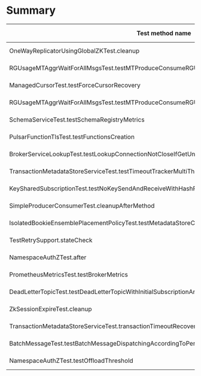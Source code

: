 # Summary

Test method name | Failures | Report | Search issues | Create issue | Fixed by |
---------------- | -------- | ------ | ------------- | ------------ | -------- |
OneWayReplicatorUsingGlobalZKTest.cleanup | 9 | [Report](./org.apache.pulsar.broker.service.OneWayReplicatorUsingGlobalZKTest.cleanup.md) | [Issues](https://github.com/apache/pulsar/issues?q=OneWayReplicatorUsingGlobalZKTest%20cleanup) | [Create issue](https://github.com/apache/pulsar/issues/new?labels=area/test,type/flaky-tests&title=Flaky-test%3A+OneWayReplicatorUsingGlobalZKTest.cleanup&body=%0A%23%23%23+Search+before+asking%0A%0A-+%5BX%5D+I+searched+in+the+%5Bissues%5D%28https%3A%2F%2Fgithub.com%2Fapache%2Fpulsar%2Fissues%29+and+found+nothing+similar.%0A%0A%23%23%23+Example+failures%0A%0A-+%5B2024-10-21T06%3A31%3A56.0079648Z%5D%28https%3A%2F%2Fgithub.com%2Fapache%2Fpulsar%2Factions%2Fruns%2F11434164248%2Fjob%2F31807272307%23step%3A9%3A2316%29+%0A%0A%0A%23%23%23+Exception+stacktrace%0A%0A%60%60%60%0Aorg.testng.internal.invokers.InvokeMethodRunnable%24TestNGRuntimeException%3A%0Aorg.apache.pulsar.client.admin.PulsarAdminException%24ServerSideErrorException%3A%0A+---+An+unexpected+error+occurred+in+the+server+---%0A%0AMessage%3A+org.apache.bookkeeper.mledger.ManagedLedgerException%24BadVersionException%3A+org.apache.pulsar.metadata.api.MetadataStoreException%24BadVersionException%3A+org.apache.zookeeper.KeeperException%24BadVersionException%3A+KeeperErrorCode+%3D+BadVersion+for+%2Fmanaged-ledgers%2Fpublic%2Fdefault%2Fpersistent%2Ftp_-ce9bc1c7-bb07-44d0-ba1a-09e9458561b1-partition-1%2Fpulsar.repl.r2%0A%0AStacktrace%3A%0A%0Aorg.apache.pulsar.broker.service.BrokerServiceException%24PersistenceException%3A+org.apache.bookkeeper.mledger.ManagedLedgerException%24BadVersionException%3A+org.apache.pulsar.metadata.api.MetadataStoreException%24BadVersionException%3A+org.apache.zookeeper.KeeperException%24BadVersionException%3A+KeeperErrorCode+%3D+BadVersion+for+%2Fmanaged-ledgers%2Fpublic%2Fdefault%2Fpersistent%2Ftp_-ce9bc1c7-bb07-44d0-ba1a-09e9458561b1-partition-1%2Fpulsar.repl.r2%0A%09at+org.apache.pulsar.broker.service.persistent.PersistentTopic%246.deleteLedgerFailed%28PersistentTopic.java%3A1546%29%0A%09at+org.apache.bookkeeper.mledger.impl.ManagedLedgerImpl.lambda%24asyncDelete%2435%28ManagedLedgerImpl.java%3A2978%29%0A%09at+java.base%2Fjava.util.concurrent.CompletableFuture.uniWhenComplete%28CompletableFuture.java%3A863%29%0A%09at+java.base%2Fjava.util.concurrent.CompletableFuture%24UniWhenComplete.tryFire%28CompletableFuture.java%3A841%29%0A%09at+java.base%2Fjava.util.concurrent.CompletableFuture.postComplete%28CompletableFuture.java%3A510%29%0A%09at+java.base%2Fjava.util.concurrent.CompletableFuture.completeExceptionally%28CompletableFuture.java%3A2194%29%0A%09at+org.apache.bookkeeper.mledger.impl.ManagedLedgerImpl.lambda%24asyncTruncate%2458%28ManagedLedgerImpl.java%3A4372%29%0A%09at+java.base%2Fjava.util.concurrent.CompletableFuture.uniExceptionally%28CompletableFuture.java%3A990%29%0A%09at+java.base%2Fjava.util.concurrent.CompletableFuture%24UniExceptionally.tryFire%28CompletableFuture.java%3A974%29%0A%09at+java.base%2Fjava.util.concurrent.CompletableFuture.postComplete%28CompletableFuture.java%3A510%29%0A%09at+java.base%2Fjava.util.concurrent.CompletableFuture.completeExceptionally%28CompletableFuture.java%3A2194%29%0A%09at+org.apache.bookkeeper.mledger.impl.ManagedLedgerImpl%2426.clearBacklogFailed%28ManagedLedgerImpl.java%3A4363%29%0A%09at+org.apache.bookkeeper.mledger.impl.ManagedCursorImpl%2416.markDeleteFailed%28ManagedCursorImpl.java%3A1767%29%0A%09at+org.apache.bookkeeper.mledger.impl.ManagedCursorImpl%2428.operationFailed%28ManagedCursorImpl.java%3A2940%29%0A%09at+org.apache.bookkeeper.mledger.impl.ManagedCursorImpl%2431.lambda%24operationFailed%240%28ManagedCursorImpl.java%3A3317%29%0A%09at+java.base%2Fjava.util.concurrent.CompletableFuture%24UniRun.tryFire%28CompletableFuture.java%3A787%29%0A%09at+java.base%2Fjava.util.concurrent.CompletableFuture.postComplete%28CompletableFuture.java%3A510%29%0A%09at+java.base%2Fjava.util.concurrent.CompletableFuture.complete%28CompletableFuture.java%3A2179%29%0A%09at+org.apache.bookkeeper.mledger.impl.ManagedCursorImpl.lambda%24deleteLedgerAsync%2439%28ManagedCursorImpl.java%3A3051%29%0A%09at+org.apache.bookkeeper.client.LedgerDeleteOp.lambda%24initiate%240%28LedgerDeleteOp.java%3A86%29%0A%09at+java.base%2Fjava.util.concurrent.CompletableFuture.uniWhenComplete%28CompletableFuture.java%3A863%29%0A%60%60%60%0A%0A%0A%23%23%23+Are+you+willing+to+submit+a+PR%3F%0A%0A-+%5B+%5D+I%27m+willing+to+submit+a+PR%21%0A) | |
RGUsageMTAggrWaitForAllMsgsTest.testMTProduceConsumeRGUsagePersistentTopicNamesDifferentTenant | 4 | [Report](./org.apache.pulsar.broker.resourcegroup.RGUsageMTAggrWaitForAllMsgsTest.testMTProduceConsumeRGUsagePersistentTopicNamesDifferentTenant.md) | [Issues](https://github.com/apache/pulsar/issues?q=RGUsageMTAggrWaitForAllMsgsTest%20testMTProduceConsumeRGUsagePersistentTopicNamesDifferentTenant) | [Create issue](https://github.com/apache/pulsar/issues/new?labels=area/test,type/flaky-tests&title=Flaky-test%3A+RGUsageMTAggrWaitForAllMsgsTest.testMTProduceConsumeRGUsagePersistentTopicNamesDifferentTenant&body=%0A%23%23%23+Search+before+asking%0A%0A-+%5BX%5D+I+searched+in+the+%5Bissues%5D%28https%3A%2F%2Fgithub.com%2Fapache%2Fpulsar%2Fissues%29+and+found+nothing+similar.%0A%0A%23%23%23+Example+failures%0A%0A-+%5B2024-10-23T12%3A44%3A31.2336128Z%5D%28https%3A%2F%2Fgithub.com%2Fapache%2Fpulsar%2Factions%2Fruns%2F11479565457%2Fjob%2F31946148000%23step%3A9%3A2610%29+%0A%0A%0A%23%23%23+Exception+stacktrace%0A%0A%60%60%60%0Ajava.lang.AssertionError%3A+expected+%5B400%5D+but+found+%5B0%5D%0A%09at+org.testng.Assert.fail%28Assert.java%3A110%29%0A%09at+org.testng.Assert.failNotEquals%28Assert.java%3A1577%29%0A%09at+org.testng.Assert.assertEqualsImpl%28Assert.java%3A149%29%0A%09at+org.testng.Assert.assertEquals%28Assert.java%3A131%29%0A%09at+org.testng.Assert.assertEquals%28Assert.java%3A1418%29%0A%09at+org.testng.Assert.assertEquals%28Assert.java%3A1382%29%0A%09at+org.testng.Assert.assertEquals%28Assert.java%3A1428%29%0A%09at+org.apache.pulsar.broker.resourcegroup.RGUsageMTAggrWaitForAllMsgsTest.testProduceConsumeUsageOnRG%28RGUsageMTAggrWaitForAllMsgsTest.java%3A463%29%0A%09at+org.apache.pulsar.broker.resourcegroup.RGUsageMTAggrWaitForAllMsgsTest.testMTProduceConsumeRGUsagePersistentTopicNamesDifferentTenant%28RGUsageMTAggrWaitForAllMsgsTest.java%3A103%29%0A%09at+java.base%2Fjdk.internal.reflect.NativeMethodAccessorImpl.invoke0%28Native+Method%29%0A%09at+java.base%2Fjdk.internal.reflect.NativeMethodAccessorImpl.invoke%28NativeMethodAccessorImpl.java%3A77%29%0A%09at+java.base%2Fjdk.internal.reflect.DelegatingMethodAccessorImpl.invoke%28DelegatingMethodAccessorImpl.java%3A43%29%0A%09at+java.base%2Fjava.lang.reflect.Method.invoke%28Method.java%3A569%29%0A%09at+org.testng.internal.invokers.MethodInvocationHelper.invokeMethod%28MethodInvocationHelper.java%3A139%29%0A%09at+org.testng.internal.invokers.InvokeMethodRunnable.runOne%28InvokeMethodRunnable.java%3A47%29%0A%09at+org.testng.internal.invokers.InvokeMethodRunnable.call%28InvokeMethodRunnable.java%3A76%29%0A%09at+org.testng.internal.invokers.InvokeMethodRunnable.call%28InvokeMethodRunnable.java%3A11%29%0A%09at+java.base%2Fjava.util.concurrent.FutureTask.run%28FutureTask.java%3A264%29%0A%09at+java.base%2Fjava.util.concurrent.ThreadPoolExecutor.runWorker%28ThreadPoolExecutor.java%3A1136%29%0A%09at+java.base%2Fjava.util.concurrent.ThreadPoolExecutor%24Worker.run%28ThreadPoolExecutor.java%3A635%29%0A%09at+java.base%2Fjava.lang.Thread.run%28Thread.java%3A840%29%0A%60%60%60%0A%0A%0A%23%23%23+Are+you+willing+to+submit+a+PR%3F%0A%0A-+%5B+%5D+I%27m+willing+to+submit+a+PR%21%0A) | |
ManagedCursorTest.testForceCursorRecovery | 4 | [Report](./org.apache.bookkeeper.mledger.impl.ManagedCursorTest.testForceCursorRecovery.md) | [Issues](https://github.com/apache/pulsar/issues?q=ManagedCursorTest%20testForceCursorRecovery) | [Create issue](https://github.com/apache/pulsar/issues/new?labels=area/test,type/flaky-tests&title=Flaky-test%3A+ManagedCursorTest.testForceCursorRecovery&body=%0A%23%23%23+Search+before+asking%0A%0A-+%5BX%5D+I+searched+in+the+%5Bissues%5D%28https%3A%2F%2Fgithub.com%2Fapache%2Fpulsar%2Fissues%29+and+found+nothing+similar.%0A%0A%23%23%23+Example+failures%0A%0A-+%5B2024-10-14T12%3A25%3A13.9155117Z%5D%28https%3A%2F%2Fgithub.com%2Fapache%2Fpulsar%2Factions%2Fruns%2F11327254672%2Fjob%2F31498429848%23step%3A11%3A2965%29+%0A-+%5B2024-10-13T12%3A25%3A29.2731783Z%5D%28https%3A%2F%2Fgithub.com%2Fapache%2Fpulsar%2Factions%2Fruns%2F11314218567%2Fjob%2F31464128653%23step%3A11%3A2963%29+%0A%0A%0A%23%23%23+Exception+stacktrace%0A%0A%60%60%60%0Ajava.lang.AssertionError%3A+expected+%5Btrue%5D+but+found+%5Bfalse%5D%0A%09at+org.testng.Assert.fail%28Assert.java%3A110%29%0A%09at+org.testng.Assert.failNotEquals%28Assert.java%3A1577%29%0A%09at+org.testng.Assert.assertTrue%28Assert.java%3A56%29%0A%09at+org.testng.Assert.assertTrue%28Assert.java%3A66%29%0A%09at+org.apache.bookkeeper.mledger.impl.ManagedCursorTest.testForceCursorRecovery%28ManagedCursorTest.java%3A4859%29%0A%09at+java.base%2Fjdk.internal.reflect.DirectMethodHandleAccessor.invoke%28DirectMethodHandleAccessor.java%3A103%29%0A%09at+java.base%2Fjava.lang.reflect.Method.invoke%28Method.java%3A580%29%0A%09at+org.testng.internal.invokers.MethodInvocationHelper.invokeMethod%28MethodInvocationHelper.java%3A139%29%0A%09at+org.testng.internal.invokers.InvokeMethodRunnable.runOne%28InvokeMethodRunnable.java%3A47%29%0A%09at+org.testng.internal.invokers.InvokeMethodRunnable.call%28InvokeMethodRunnable.java%3A76%29%0A%09at+org.testng.internal.invokers.InvokeMethodRunnable.call%28InvokeMethodRunnable.java%3A11%29%0A%09at+java.base%2Fjava.util.concurrent.FutureTask.run%28FutureTask.java%3A317%29%0A%09at+java.base%2Fjava.util.concurrent.ThreadPoolExecutor.runWorker%28ThreadPoolExecutor.java%3A1144%29%0A%09at+java.base%2Fjava.util.concurrent.ThreadPoolExecutor%24Worker.run%28ThreadPoolExecutor.java%3A642%29%0A%09at+java.base%2Fjava.lang.Thread.run%28Thread.java%3A1583%29%0A%60%60%60%0A%0A%0A%23%23%23+Are+you+willing+to+submit+a+PR%3F%0A%0A-+%5B+%5D+I%27m+willing+to+submit+a+PR%21%0A) | |
RGUsageMTAggrWaitForAllMsgsTest.testMTProduceConsumeRGUsagePersistentTopicNamesSameTenant | 4 | [Report](./org.apache.pulsar.broker.resourcegroup.RGUsageMTAggrWaitForAllMsgsTest.testMTProduceConsumeRGUsagePersistentTopicNamesSameTenant.md) | [Issues](https://github.com/apache/pulsar/issues?q=RGUsageMTAggrWaitForAllMsgsTest%20testMTProduceConsumeRGUsagePersistentTopicNamesSameTenant) | [Create issue](https://github.com/apache/pulsar/issues/new?labels=area/test,type/flaky-tests&title=Flaky-test%3A+RGUsageMTAggrWaitForAllMsgsTest.testMTProduceConsumeRGUsagePersistentTopicNamesSameTenant&body=%0A%23%23%23+Search+before+asking%0A%0A-+%5BX%5D+I+searched+in+the+%5Bissues%5D%28https%3A%2F%2Fgithub.com%2Fapache%2Fpulsar%2Fissues%29+and+found+nothing+similar.%0A%0A%23%23%23+Example+failures%0A%0A-+%5B2024-10-21T06%3A36%3A31.0343794Z%5D%28https%3A%2F%2Fgithub.com%2Fapache%2Fpulsar%2Factions%2Fruns%2F11434164248%2Fjob%2F31807272307%23step%3A9%3A2829%29+%0A-+%5B2024-10-20T06%3A37%3A05.9732856Z%5D%28https%3A%2F%2Fgithub.com%2Fapache%2Fpulsar%2Factions%2Fruns%2F11423941453%2Fjob%2F31783692504%23step%3A9%3A2624%29+%0A-+%5B2024-10-13T06%3A30%3A53.6551731Z%5D%28https%3A%2F%2Fgithub.com%2Fapache%2Fpulsar%2Factions%2Fruns%2F11311923861%2Fjob%2F31458716812%23step%3A9%3A2681%29+%0A%0A%0A%23%23%23+Exception+stacktrace%0A%0A%60%60%60%0Ajava.lang.AssertionError%3A+expected+%5B400%5D+but+found+%5B0%5D%0A%09at+org.testng.Assert.fail%28Assert.java%3A110%29%0A%09at+org.testng.Assert.failNotEquals%28Assert.java%3A1577%29%0A%09at+org.testng.Assert.assertEqualsImpl%28Assert.java%3A149%29%0A%09at+org.testng.Assert.assertEquals%28Assert.java%3A131%29%0A%09at+org.testng.Assert.assertEquals%28Assert.java%3A1418%29%0A%09at+org.testng.Assert.assertEquals%28Assert.java%3A1382%29%0A%09at+org.testng.Assert.assertEquals%28Assert.java%3A1428%29%0A%09at+org.apache.pulsar.broker.resourcegroup.RGUsageMTAggrWaitForAllMsgsTest.testProduceConsumeUsageOnRG%28RGUsageMTAggrWaitForAllMsgsTest.java%3A463%29%0A%09at+org.apache.pulsar.broker.resourcegroup.RGUsageMTAggrWaitForAllMsgsTest.testMTProduceConsumeRGUsagePersistentTopicNamesSameTenant%28RGUsageMTAggrWaitForAllMsgsTest.java%3A98%29%0A%09at+java.base%2Fjdk.internal.reflect.DirectMethodHandleAccessor.invoke%28DirectMethodHandleAccessor.java%3A103%29%0A%09at+java.base%2Fjava.lang.reflect.Method.invoke%28Method.java%3A580%29%0A%09at+org.testng.internal.invokers.MethodInvocationHelper.invokeMethod%28MethodInvocationHelper.java%3A139%29%0A%09at+org.testng.internal.invokers.InvokeMethodRunnable.runOne%28InvokeMethodRunnable.java%3A47%29%0A%09at+org.testng.internal.invokers.InvokeMethodRunnable.call%28InvokeMethodRunnable.java%3A76%29%0A%09at+org.testng.internal.invokers.InvokeMethodRunnable.call%28InvokeMethodRunnable.java%3A11%29%0A%09at+java.base%2Fjava.util.concurrent.FutureTask.run%28FutureTask.java%3A317%29%0A%09at+java.base%2Fjava.util.concurrent.ThreadPoolExecutor.runWorker%28ThreadPoolExecutor.java%3A1144%29%0A%09at+java.base%2Fjava.util.concurrent.ThreadPoolExecutor%24Worker.run%28ThreadPoolExecutor.java%3A642%29%0A%09at+java.base%2Fjava.lang.Thread.run%28Thread.java%3A1583%29%0A%60%60%60%0A%0A%0A%23%23%23+Are+you+willing+to+submit+a+PR%3F%0A%0A-+%5B+%5D+I%27m+willing+to+submit+a+PR%21%0A) | |
SchemaServiceTest.testSchemaRegistryMetrics | 3 | [Report](./org.apache.pulsar.broker.service.schema.SchemaServiceTest.testSchemaRegistryMetrics.md) | [Issues](https://github.com/apache/pulsar/issues?q=SchemaServiceTest%20testSchemaRegistryMetrics) | [Create issue](https://github.com/apache/pulsar/issues/new?labels=area/test,type/flaky-tests&title=Flaky-test%3A+SchemaServiceTest.testSchemaRegistryMetrics&body=%0A%23%23%23+Search+before+asking%0A%0A-+%5BX%5D+I+searched+in+the+%5Bissues%5D%28https%3A%2F%2Fgithub.com%2Fapache%2Fpulsar%2Fissues%29+and+found+nothing+similar.%0A%0A%23%23%23+Example+failures%0A%0A-+%5B2024-10-17T12%3A41%3A27.1270104Z%5D%28https%3A%2F%2Fgithub.com%2Fapache%2Fpulsar%2Factions%2Fruns%2F11384644960%2Fjob%2F31673286731%23step%3A11%3A1344%29+%0A-+%5B2024-10-16T12%3A42%3A20.5090345Z%5D%28https%3A%2F%2Fgithub.com%2Fapache%2Fpulsar%2Factions%2Fruns%2F11365343825%2Fjob%2F31613848731%23step%3A11%3A1405%29+%0A-+%5B2024-10-15T13%3A51%3A18.3124157Z%5D%28https%3A%2F%2Fgithub.com%2Fapache%2Fpulsar%2Factions%2Fruns%2F11346710588%2Fjob%2F31557662313%23step%3A11%3A1348%29+%0A%0A%0A%23%23%23+Exception+stacktrace%0A%0A%60%60%60%0Ajava.lang.AssertionError%3A+expected+%5Btenant%2Fns%5D+but+found+%5Bpublic%2Fns_73b1a31afce34671a5ddc48fe5ad7fc8%5D%0A%09at+org.testng.Assert.fail%28Assert.java%3A110%29%0A%09at+org.testng.Assert.failNotEquals%28Assert.java%3A1577%29%0A%09at+org.testng.Assert.assertEqualsImpl%28Assert.java%3A149%29%0A%09at+org.testng.Assert.assertEquals%28Assert.java%3A131%29%0A%09at+org.testng.Assert.assertEquals%28Assert.java%3A655%29%0A%09at+org.testng.Assert.assertEquals%28Assert.java%3A665%29%0A%09at+org.apache.pulsar.broker.service.schema.SchemaServiceTest.testSchemaRegistryMetrics%28SchemaServiceTest.java%3A184%29%0A%09at+java.base%2Fjdk.internal.reflect.DirectMethodHandleAccessor.invoke%28DirectMethodHandleAccessor.java%3A103%29%0A%09at+java.base%2Fjava.lang.reflect.Method.invoke%28Method.java%3A580%29%0A%09at+org.testng.internal.invokers.MethodInvocationHelper.invokeMethod%28MethodInvocationHelper.java%3A139%29%0A%09at+org.testng.internal.invokers.InvokeMethodRunnable.runOne%28InvokeMethodRunnable.java%3A47%29%0A%09at+org.testng.internal.invokers.InvokeMethodRunnable.call%28InvokeMethodRunnable.java%3A76%29%0A%09at+org.testng.internal.invokers.InvokeMethodRunnable.call%28InvokeMethodRunnable.java%3A11%29%0A%09at+java.base%2Fjava.util.concurrent.FutureTask.run%28FutureTask.java%3A317%29%0A%09at+java.base%2Fjava.util.concurrent.ThreadPoolExecutor.runWorker%28ThreadPoolExecutor.java%3A1144%29%0A%09at+java.base%2Fjava.util.concurrent.ThreadPoolExecutor%24Worker.run%28ThreadPoolExecutor.java%3A642%29%0A%09at+java.base%2Fjava.lang.Thread.run%28Thread.java%3A1583%29%0A%60%60%60%0A%0A%0A%23%23%23+Are+you+willing+to+submit+a+PR%3F%0A%0A-+%5B+%5D+I%27m+willing+to+submit+a+PR%21%0A) | |
PulsarFunctionTlsTest.testFunctionsCreation | 3 | [Report](./org.apache.pulsar.functions.worker.PulsarFunctionTlsTest.testFunctionsCreation.md) | [Issues](https://github.com/apache/pulsar/issues?q=PulsarFunctionTlsTest%20testFunctionsCreation) | [Create issue](https://github.com/apache/pulsar/issues/new?labels=area/test,type/flaky-tests&title=Flaky-test%3A+PulsarFunctionTlsTest.testFunctionsCreation&body=%0A%23%23%23+Search+before+asking%0A%0A-+%5BX%5D+I+searched+in+the+%5Bissues%5D%28https%3A%2F%2Fgithub.com%2Fapache%2Fpulsar%2Fissues%29+and+found+nothing+similar.%0A%0A%23%23%23+Example+failures%0A%0A-+%5B2024-10-15T12%3A30%3A20.3806197Z%5D%28https%3A%2F%2Fgithub.com%2Fapache%2Fpulsar%2Factions%2Fruns%2F11345743790%2Fjob%2F31553959396%23step%3A11%3A837%29+%0A%0A%0A%23%23%23+Exception+stacktrace%0A%0A%60%60%60%0Aorg.apache.pulsar.client.admin.PulsarAdminException%3A+javax.ws.rs.ServiceUnavailableException%3A+HTTP+503+%7B%22reason%22%3A%22Leader+not+yet+ready.+Please+retry+again%22%7D%0A%09at+org.apache.pulsar.client.admin.PulsarAdminException.wrap%28PulsarAdminException.java%3A252%29%0A%09at+org.apache.pulsar.client.admin.internal.BaseResource.sync%28BaseResource.java%3A352%29%0A%09at+org.apache.pulsar.client.admin.internal.FunctionsImpl.createFunctionWithUrl%28FunctionsImpl.java%3A199%29%0A%09at+org.apache.pulsar.functions.worker.PulsarFunctionTlsTest.testFunctionsCreation%28PulsarFunctionTlsTest.java%3A274%29%0A%09at+java.base%2Fjdk.internal.reflect.DirectMethodHandleAccessor.invoke%28DirectMethodHandleAccessor.java%3A103%29%0A%09at+java.base%2Fjava.lang.reflect.Method.invoke%28Method.java%3A580%29%0A%09at+org.testng.internal.invokers.MethodInvocationHelper.invokeMethod%28MethodInvocationHelper.java%3A139%29%0A%09at+org.testng.internal.invokers.InvokeMethodRunnable.runOne%28InvokeMethodRunnable.java%3A47%29%0A%09at+org.testng.internal.invokers.InvokeMethodRunnable.call%28InvokeMethodRunnable.java%3A76%29%0A%09at+org.testng.internal.invokers.InvokeMethodRunnable.call%28InvokeMethodRunnable.java%3A11%29%0A%09at+java.base%2Fjava.util.concurrent.FutureTask.run%28FutureTask.java%3A317%29%0A%09at+java.base%2Fjava.util.concurrent.ThreadPoolExecutor.runWorker%28ThreadPoolExecutor.java%3A1144%29%0A%09at+java.base%2Fjava.util.concurrent.ThreadPoolExecutor%24Worker.run%28ThreadPoolExecutor.java%3A642%29%0A%09at+java.base%2Fjava.lang.Thread.run%28Thread.java%3A1583%29%0A%09Suppressed%3A+org.apache.pulsar.client.admin.PulsarAdminException%3A+javax.ws.rs.ServiceUnavailableException%3A+HTTP+503+%7B%22reason%22%3A%22Leader+not+yet+ready.+Please+retry+again%22%7D%0A%09%09at+org.apache.pulsar.client.admin.internal.BaseResource.getApiException%28BaseResource.java%3A264%29%0A%09%09at+org.apache.pulsar.client.admin.internal.BaseResource%242.failed%28BaseResource.java%3A168%29%0A%09%09at+org.glassfish.jersey.client.JerseyInvocation%241.failed%28JerseyInvocation.java%3A898%29%0A%09%09at+org.glassfish.jersey.client.JerseyInvocation%241.completed%28JerseyInvocation.java%3A879%29%0A%09%09at+org.glassfish.jersey.client.ClientRuntime.processResponse%28ClientRuntime.java%3A232%29%0A%09%09at+org.glassfish.jersey.client.ClientRuntime.access%24200%28ClientRuntime.java%3A62%29%0A%09%09at+org.glassfish.jersey.client.ClientRuntime%242.lambda%24response%240%28ClientRuntime.java%3A176%29%0A%09%09at+org.glassfish.jersey.internal.Errors%241.call%28Errors.java%3A248%29%0A%09%09at+org.glassfish.jersey.internal.Errors%241.call%28Errors.java%3A244%29%0A%09%09at+org.glassfish.jersey.internal.Errors.process%28Errors.java%3A292%29%0A%09%09at+org.glassfish.jersey.internal.Errors.process%28Errors.java%3A274%29%0A%09%09at+org.glassfish.jersey.internal.Errors.process%28Errors.java%3A244%29%0A%09%09at+org.glassfish.jersey.process.internal.RequestScope.runInScope%28RequestScope.java%3A288%29%0A%09%09at+org.glassfish.jersey.client.ClientRuntime%242.response%28ClientRuntime.java%3A176%29%0A%60%60%60%0A%0A%0A%23%23%23+Are+you+willing+to+submit+a+PR%3F%0A%0A-+%5B+%5D+I%27m+willing+to+submit+a+PR%21%0A) | |
BrokerServiceLookupTest.testLookupConnectionNotCloseIfGetUnloadingExOrMetadataEx | 2 | [Report](./org.apache.pulsar.client.api.BrokerServiceLookupTest.testLookupConnectionNotCloseIfGetUnloadingExOrMetadataEx.md) | [Issues](https://github.com/apache/pulsar/issues?q=BrokerServiceLookupTest%20testLookupConnectionNotCloseIfGetUnloadingExOrMetadataEx) | [Create issue](https://github.com/apache/pulsar/issues/new?labels=area/test,type/flaky-tests&title=Flaky-test%3A+BrokerServiceLookupTest.testLookupConnectionNotCloseIfGetUnloadingExOrMetadataEx&body=%0A%23%23%23+Search+before+asking%0A%0A-+%5BX%5D+I+searched+in+the+%5Bissues%5D%28https%3A%2F%2Fgithub.com%2Fapache%2Fpulsar%2Fissues%29+and+found+nothing+similar.%0A%0A%23%23%23+Example+failures%0A%0A-+%5B2024-10-10T12%3A29%3A48.2488492Z%5D%28https%3A%2F%2Fgithub.com%2Fapache%2Fpulsar%2Factions%2Fruns%2F11273730567%2Fjob%2F31351886594%23step%3A11%3A749%29+%0A%0A%0A%23%23%23+Exception+stacktrace%0A%0A%60%60%60%0Aorg.apache.pulsar.client.api.PulsarClientException%24TimeoutException%3A+The+producer+test-0-0+can+not+send+message+to+the+topic+persistent%3A%2F%2Fpublic%2Fdefault%2Ftp-54c1998d-5a8f-42a7-aeb0-8cd3461aaebf+within+given+timeout+%3A+createdAt+30.002+seconds+ago%2C+firstSentAt+0.0+seconds+ago%2C+lastSentAt+0.0+seconds+ago%2C+retryCount+0%0A%09at+org.apache.pulsar.client.api.PulsarClientException.unwrap%28PulsarClientException.java%3A1057%29%0A%09at+org.apache.pulsar.client.impl.TypedMessageBuilderImpl.send%28TypedMessageBuilderImpl.java%3A107%29%0A%09at+org.apache.pulsar.client.impl.ProducerBase.send%28ProducerBase.java%3A61%29%0A%09at+org.apache.pulsar.client.api.BrokerServiceLookupTest.testLookupConnectionNotCloseIfGetUnloadingExOrMetadataEx%28BrokerServiceLookupTest.java%3A1267%29%0A%09at+java.base%2Fjdk.internal.reflect.DirectMethodHandleAccessor.invoke%28DirectMethodHandleAccessor.java%3A103%29%0A%09at+java.base%2Fjava.lang.reflect.Method.invoke%28Method.java%3A580%29%0A%09at+org.testng.internal.invokers.MethodInvocationHelper.invokeMethod%28MethodInvocationHelper.java%3A139%29%0A%09at+org.testng.internal.invokers.InvokeMethodRunnable.runOne%28InvokeMethodRunnable.java%3A47%29%0A%09at+org.testng.internal.invokers.InvokeMethodRunnable.call%28InvokeMethodRunnable.java%3A76%29%0A%09at+org.testng.internal.invokers.InvokeMethodRunnable.call%28InvokeMethodRunnable.java%3A11%29%0A%09at+java.base%2Fjava.util.concurrent.FutureTask.run%28FutureTask.java%3A317%29%0A%09at+java.base%2Fjava.util.concurrent.ThreadPoolExecutor.runWorker%28ThreadPoolExecutor.java%3A1144%29%0A%09at+java.base%2Fjava.util.concurrent.ThreadPoolExecutor%24Worker.run%28ThreadPoolExecutor.java%3A642%29%0A%09at+java.base%2Fjava.lang.Thread.run%28Thread.java%3A1583%29%0A%60%60%60%0A%0A%0A%23%23%23+Are+you+willing+to+submit+a+PR%3F%0A%0A-+%5B+%5D+I%27m+willing+to+submit+a+PR%21%0A) | |
TransactionMetadataStoreServiceTest.testTimeoutTrackerMultiThreading | 2 | [Report](./org.apache.pulsar.broker.service.TransactionMetadataStoreServiceTest.testTimeoutTrackerMultiThreading.md) | [Issues](https://github.com/apache/pulsar/issues?q=TransactionMetadataStoreServiceTest%20testTimeoutTrackerMultiThreading) | [Create issue](https://github.com/apache/pulsar/issues/new?labels=area/test,type/flaky-tests&title=Flaky-test%3A+TransactionMetadataStoreServiceTest.testTimeoutTrackerMultiThreading&body=%0A%23%23%23+Search+before+asking%0A%0A-+%5BX%5D+I+searched+in+the+%5Bissues%5D%28https%3A%2F%2Fgithub.com%2Fapache%2Fpulsar%2Fissues%29+and+found+nothing+similar.%0A%0A%23%23%23+Example+failures%0A%0A-+%5B2024-10-15T06%3A35%3A02.3748486Z%5D%28https%3A%2F%2Fgithub.com%2Fapache%2Fpulsar%2Factions%2Fruns%2F11340166452%2Fjob%2F31536466360%23step%3A11%3A1570%29+%0A-+%5B2024-10-14T06%3A31%3A34.4389079Z%5D%28https%3A%2F%2Fgithub.com%2Fapache%2Fpulsar%2Factions%2Fruns%2F11321832112%2Fjob%2F31481832316%23step%3A11%3A1509%29+%0A%0A%0A%23%23%23+Exception+stacktrace%0A%0A%60%60%60%0Aorg.awaitility.core.ConditionTimeoutException%3A+Condition+with+org.apache.pulsar.broker.service.TransactionMetadataStoreServiceTest+was+not+fulfilled+within+10+seconds.%0A%09at+org.awaitility.core.ConditionAwaiter.await%28ConditionAwaiter.java%3A167%29%0A%09at+org.awaitility.core.CallableCondition.await%28CallableCondition.java%3A78%29%0A%09at+org.awaitility.core.CallableCondition.await%28CallableCondition.java%3A26%29%0A%09at+org.awaitility.core.ConditionFactory.until%28ConditionFactory.java%3A985%29%0A%09at+org.awaitility.core.ConditionFactory.until%28ConditionFactory.java%3A954%29%0A%09at+org.apache.pulsar.broker.service.TransactionMetadataStoreServiceTest.checkoutTimeout%28TransactionMetadataStoreServiceTest.java%3A300%29%0A%09at+org.apache.pulsar.broker.service.TransactionMetadataStoreServiceTest.testTimeoutTrackerMultiThreading%28TransactionMetadataStoreServiceTest.java%3A292%29%0A%09at+java.base%2Fjdk.internal.reflect.NativeMethodAccessorImpl.invoke0%28Native+Method%29%0A%09at+java.base%2Fjdk.internal.reflect.NativeMethodAccessorImpl.invoke%28NativeMethodAccessorImpl.java%3A77%29%0A%09at+java.base%2Fjdk.internal.reflect.DelegatingMethodAccessorImpl.invoke%28DelegatingMethodAccessorImpl.java%3A43%29%0A%09at+java.base%2Fjava.lang.reflect.Method.invoke%28Method.java%3A569%29%0A%09at+org.testng.internal.invokers.MethodInvocationHelper.invokeMethod%28MethodInvocationHelper.java%3A139%29%0A%09at+org.testng.internal.invokers.InvokeMethodRunnable.runOne%28InvokeMethodRunnable.java%3A47%29%0A%09at+org.testng.internal.invokers.InvokeMethodRunnable.call%28InvokeMethodRunnable.java%3A76%29%0A%09at+org.testng.internal.invokers.InvokeMethodRunnable.call%28InvokeMethodRunnable.java%3A11%29%0A%09at+java.base%2Fjava.util.concurrent.FutureTask.run%28FutureTask.java%3A264%29%0A%09at+java.base%2Fjava.util.concurrent.ThreadPoolExecutor.runWorker%28ThreadPoolExecutor.java%3A1136%29%0A%09at+java.base%2Fjava.util.concurrent.ThreadPoolExecutor%24Worker.run%28ThreadPoolExecutor.java%3A635%29%0A%09at+java.base%2Fjava.lang.Thread.run%28Thread.java%3A840%29%0A%60%60%60%0A%0A%0A%23%23%23+Are+you+willing+to+submit+a+PR%3F%0A%0A-+%5B+%5D+I%27m+willing+to+submit+a+PR%21%0A) | |
KeySharedSubscriptionTest.testNoKeySendAndReceiveWithHashRangeAutoSplitStickyKeyConsumerSelector | 1 | [Report](./org.apache.pulsar.client.api.KeySharedSubscriptionTest.testNoKeySendAndReceiveWithHashRangeAutoSplitStickyKeyConsumerSelector.md) | [Issues](https://github.com/apache/pulsar/issues?q=KeySharedSubscriptionTest%20testNoKeySendAndReceiveWithHashRangeAutoSplitStickyKeyConsumerSelector) | [Create issue](https://github.com/apache/pulsar/issues/new?labels=area/test,type/flaky-tests&title=Flaky-test%3A+KeySharedSubscriptionTest.testNoKeySendAndReceiveWithHashRangeAutoSplitStickyKeyConsumerSelector&body=%0A%23%23%23+Search+before+asking%0A%0A-+%5BX%5D+I+searched+in+the+%5Bissues%5D%28https%3A%2F%2Fgithub.com%2Fapache%2Fpulsar%2Fissues%29+and+found+nothing+similar.%0A%0A%23%23%23+Example+failures%0A%0A-+%5B2024-10-18T12%3A45%3A09.7596021Z%5D%28https%3A%2F%2Fgithub.com%2Fapache%2Fpulsar%2Factions%2Fruns%2F11403430423%2Fjob%2F31731049456%23step%3A11%3A1687%29+%0A%0A%0A%23%23%23+Exception+stacktrace%0A%0A%60%60%60%0Ajava.lang.AssertionError%3A+expected+%5B33.333333333333336%5D+but+found+%5B47.0%5D%0A%09at+org.testng.Assert.fail%28Assert.java%3A110%29%0A%09at+org.testng.Assert.failNotEquals%28Assert.java%3A1577%29%0A%09at+org.testng.Assert.assertEquals%28Assert.java%3A697%29%0A%09at+org.testng.Assert.assertEquals%28Assert.java%3A710%29%0A%09at+org.apache.pulsar.client.api.KeySharedSubscriptionTest.receiveAndCheckDistribution%28KeySharedSubscriptionTest.java%3A1478%29%0A%09at+org.apache.pulsar.client.api.KeySharedSubscriptionTest.testNoKeySendAndReceiveWithHashRangeAutoSplitStickyKeyConsumerSelector%28KeySharedSubscriptionTest.java%3A400%29%0A%09at+java.base%2Fjdk.internal.reflect.DirectMethodHandleAccessor.invoke%28DirectMethodHandleAccessor.java%3A103%29%0A%09at+java.base%2Fjava.lang.reflect.Method.invoke%28Method.java%3A580%29%0A%09at+org.testng.internal.invokers.MethodInvocationHelper.invokeMethod%28MethodInvocationHelper.java%3A139%29%0A%09at+org.testng.internal.invokers.InvokeMethodRunnable.runOne%28InvokeMethodRunnable.java%3A47%29%0A%09at+org.testng.internal.invokers.InvokeMethodRunnable.call%28InvokeMethodRunnable.java%3A76%29%0A%09at+org.testng.internal.invokers.InvokeMethodRunnable.call%28InvokeMethodRunnable.java%3A11%29%0A%09at+java.base%2Fjava.util.concurrent.FutureTask.run%28FutureTask.java%3A317%29%0A%09at+java.base%2Fjava.util.concurrent.ThreadPoolExecutor.runWorker%28ThreadPoolExecutor.java%3A1144%29%0A%09at+java.base%2Fjava.util.concurrent.ThreadPoolExecutor%24Worker.run%28ThreadPoolExecutor.java%3A642%29%0A%09at+java.base%2Fjava.lang.Thread.run%28Thread.java%3A1583%29%0A%60%60%60%0A%0A%0A%23%23%23+Are+you+willing+to+submit+a+PR%3F%0A%0A-+%5B+%5D+I%27m+willing+to+submit+a+PR%21%0A) | |
SimpleProducerConsumerTest.cleanupAfterMethod | 1 | [Report](./org.apache.pulsar.client.api.SimpleProducerConsumerTest.cleanupAfterMethod.md) | [Issues](https://github.com/apache/pulsar/issues?q=SimpleProducerConsumerTest%20cleanupAfterMethod) | [Create issue](https://github.com/apache/pulsar/issues/new?labels=area/test,type/flaky-tests&title=Flaky-test%3A+SimpleProducerConsumerTest.cleanupAfterMethod&body=%0A%23%23%23+Search+before+asking%0A%0A-+%5BX%5D+I+searched+in+the+%5Bissues%5D%28https%3A%2F%2Fgithub.com%2Fapache%2Fpulsar%2Fissues%29+and+found+nothing+similar.%0A%0A%23%23%23+Example+failures%0A%0A-+%5B2024-10-17T07%3A10%3A35.4375047Z%5D%28https%3A%2F%2Fgithub.com%2Fapache%2Fpulsar%2Factions%2Fruns%2F11379240094%2Fjob%2F31656658109%23step%3A11%3A56%29+%0A%0A%0A%23%23%23+Exception+stacktrace%0A%0A%60%60%60%0A+++java.lang.Thread.State%3A+WAITING+%28parking%29%0A%09at+jdk.internal.misc.Unsafe.park%28java.base%4017.0.13%2FNative+Method%29%0A%09-+parking+to+wait+for++%3C0x000010002b204750%3E+%28a+java.util.concurrent.CompletableFuture%24Signaller%29%0A%09at+java.util.concurrent.locks.LockSupport.park%28java.base%4017.0.13%2FLockSupport.java%3A211%29%0A%09at+java.util.concurrent.CompletableFuture%24Signaller.block%28java.base%4017.0.13%2FCompletableFuture.java%3A1864%29%0A%09at+java.util.concurrent.ForkJoinPool.unmanagedBlock%28java.base%4017.0.13%2FForkJoinPool.java%3A3465%29%0A%09at+java.util.concurrent.ForkJoinPool.managedBlock%28java.base%4017.0.13%2FForkJoinPool.java%3A3436%29%0A%09at+java.util.concurrent.CompletableFuture.waitingGet%28java.base%4017.0.13%2FCompletableFuture.java%3A1898%29%0A%09at+java.util.concurrent.CompletableFuture.get%28java.base%4017.0.13%2FCompletableFuture.java%3A2072%29%0A%09at+org.apache.pulsar.broker.systopic.TopicPoliciesSystemTopicClient%24TopicPolicyReader.close%28TopicPoliciesSystemTopicClient.java%3A200%29%0A%09at+org.apache.pulsar.broker.service.SystemTopicBasedTopicPoliciesService.lambda%24close%2433%28SystemTopicBasedTopicPoliciesService.java%3A702%29%0A%09at+org.apache.pulsar.broker.service.SystemTopicBasedTopicPoliciesService%24%24Lambda%241978%2F0x00007f1714bbbab0.accept%28Unknown+Source%29%0A%09at+java.util.concurrent.ConcurrentHashMap%24ValuesView.forEach%28java.base%4017.0.13%2FConcurrentHashMap.java%3A4780%29%0A%09at+org.apache.pulsar.broker.service.SystemTopicBasedTopicPoliciesService.close%28SystemTopicBasedTopicPoliciesService.java%3A698%29%0A%09at+org.apache.pulsar.broker.PulsarService.closeAsync%28PulsarService.java%3A522%29%0A%09at+java.lang.invoke.DirectMethodHandle%24Holder.invokeVirtual%28java.base%4017.0.13%2FDirectMethodHandle%24Holder%29%0A%09at+java.lang.invoke.LambdaForm%24MH%2F0x00007f17144a4000.invoke%28java.base%4017.0.13%2FLambdaForm%24MH%29%0A%09at+java.lang.invoke.LambdaForm%24MH%2F0x00007f17144a4400.invoke%28java.base%4017.0.13%2FLambdaForm%24MH%29%0A%09at+java.lang.invoke.LambdaForm%24MH%2F0x00007f17144a4800.invokeExact_MT%28java.base%4017.0.13%2FLambdaForm%24MH%29%0A%09at+java.lang.invoke.MethodHandle.invokeWithArguments%28java.base%4017.0.13%2FMethodHandle.java%3A732%29%0A%09at+org.mockito.internal.util.reflection.InstrumentationMemberAccessor%24Dispatcher%24ByteBuddy%24WQyO2rWW.invokeWithArguments%28Unknown+Source%29%0A%09at+org.mockito.internal.util.reflection.InstrumentationMemberAccessor.invoke%28InstrumentationMemberAccessor.java%3A251%29%0A%09at+org.mockito.internal.util.reflection.ModuleMemberAccessor.invoke%28ModuleMemberAccessor.java%3A55%29%0A%09at+org.mockito.internal.creation.bytebuddy.MockMethodAdvice.tryInvoke%28MockMethodAdvice.java%3A314%29%0A%09at+org.mockito.internal.creation.bytebuddy.MockMethodAdvice%24RealMethodCall.invoke%28MockMethodAdvice.java%3A234%29%0A%09at+org.mockito.internal.invocation.InterceptedInvocation.callRealMethod%28InterceptedInvocation.java%3A142%29%0A%09at+org.mockito.internal.stubbing.answers.CallsRealMethods.answer%28CallsRealMethods.java%3A45%29%0A%09at+org.mockito.Answers.answer%28Answers.java%3A90%29%0A%09at+org.mockito.internal.handler.MockHandlerImpl.handle%28MockHandlerImpl.java%3A111%29%0A%09at+org.mockito.internal.handler.NullResultGuardian.handle%28NullResultGuardian.java%3A29%29%0A%60%60%60%0A%0A%0A%23%23%23+Are+you+willing+to+submit+a+PR%3F%0A%0A-+%5B+%5D+I%27m+willing+to+submit+a+PR%21%0A) | |
IsolatedBookieEnsemblePlacementPolicyTest.testMetadataStoreCases | 1 | [Report](./org.apache.pulsar.bookie.rackawareness.IsolatedBookieEnsemblePlacementPolicyTest.testMetadataStoreCases.md) | [Issues](https://github.com/apache/pulsar/issues?q=IsolatedBookieEnsemblePlacementPolicyTest%20testMetadataStoreCases) | [Create issue](https://github.com/apache/pulsar/issues/new?labels=area/test,type/flaky-tests&title=Flaky-test%3A+IsolatedBookieEnsemblePlacementPolicyTest.testMetadataStoreCases&body=%0A%23%23%23+Search+before+asking%0A%0A-+%5BX%5D+I+searched+in+the+%5Bissues%5D%28https%3A%2F%2Fgithub.com%2Fapache%2Fpulsar%2Fissues%29+and+found+nothing+similar.%0A%0A%23%23%23+Example+failures%0A%0A-+%5B2024-10-18T06%3A13%3A29.6512441Z%5D%28https%3A%2F%2Fgithub.com%2Fapache%2Fpulsar%2Factions%2Fruns%2F11398318498%2Fjob%2F31715468336%23step%3A11%3A2344%29+%0A%0A%0A%23%23%23+Exception+stacktrace%0A%0A%60%60%60%0Ajava.lang.AssertionError%3A+expected+%5Btrue%5D+but+found+%5Bfalse%5D%0A%09at+org.testng.Assert.fail%28Assert.java%3A110%29%0A%09at+org.testng.Assert.failNotEquals%28Assert.java%3A1577%29%0A%09at+org.testng.Assert.assertTrue%28Assert.java%3A56%29%0A%09at+org.testng.Assert.assertTrue%28Assert.java%3A66%29%0A%09at+org.apache.pulsar.bookie.rackawareness.IsolatedBookieEnsemblePlacementPolicyTest.testMetadataStoreCases%28IsolatedBookieEnsemblePlacementPolicyTest.java%3A229%29%0A%09at+java.base%2Fjdk.internal.reflect.NativeMethodAccessorImpl.invoke0%28Native+Method%29%0A%09at+java.base%2Fjdk.internal.reflect.NativeMethodAccessorImpl.invoke%28NativeMethodAccessorImpl.java%3A77%29%0A%09at+java.base%2Fjdk.internal.reflect.DelegatingMethodAccessorImpl.invoke%28DelegatingMethodAccessorImpl.java%3A43%29%0A%09at+java.base%2Fjava.lang.reflect.Method.invoke%28Method.java%3A569%29%0A%09at+org.testng.internal.invokers.MethodInvocationHelper.invokeMethod%28MethodInvocationHelper.java%3A139%29%0A%09at+org.testng.internal.invokers.InvokeMethodRunnable.runOne%28InvokeMethodRunnable.java%3A47%29%0A%09at+org.testng.internal.invokers.InvokeMethodRunnable.call%28InvokeMethodRunnable.java%3A76%29%0A%09at+org.testng.internal.invokers.InvokeMethodRunnable.call%28InvokeMethodRunnable.java%3A11%29%0A%09at+java.base%2Fjava.util.concurrent.FutureTask.run%28FutureTask.java%3A264%29%0A%09at+java.base%2Fjava.util.concurrent.ThreadPoolExecutor.runWorker%28ThreadPoolExecutor.java%3A1136%29%0A%09at+java.base%2Fjava.util.concurrent.ThreadPoolExecutor%24Worker.run%28ThreadPoolExecutor.java%3A635%29%0A%09at+java.base%2Fjava.lang.Thread.run%28Thread.java%3A840%29%0A%60%60%60%0A%0A%0A%23%23%23+Are+you+willing+to+submit+a+PR%3F%0A%0A-+%5B+%5D+I%27m+willing+to+submit+a+PR%21%0A) | |
TestRetrySupport.stateCheck | 1 | [Report](./org.apache.pulsar.tests.TestRetrySupport.stateCheck.md) | [Issues](https://github.com/apache/pulsar/issues?q=TestRetrySupport%20stateCheck) | [Create issue](https://github.com/apache/pulsar/issues/new?labels=area/test,type/flaky-tests&title=Flaky-test%3A+TestRetrySupport.stateCheck&body=%0A%23%23%23+Search+before+asking%0A%0A-+%5BX%5D+I+searched+in+the+%5Bissues%5D%28https%3A%2F%2Fgithub.com%2Fapache%2Fpulsar%2Fissues%29+and+found+nothing+similar.%0A%0A%23%23%23+Example+failures%0A%0A-+%5B2024-10-12T07%3A13%3A06.1108951Z%5D%28https%3A%2F%2Fgithub.com%2Fapache%2Fpulsar%2Factions%2Fruns%2F11303256214%2Fjob%2F31440364195%23step%3A12%3A67%29+%0A%0A%0A%23%23%23+Exception+stacktrace%0A%0A%60%60%60%0A+++java.lang.Thread.State%3A+WAITING+%28parking%29%0A%09at+jdk.internal.misc.Unsafe.park%28java.base%4017.0.12%2FNative+Method%29%0A%09-+parking+to+wait+for++%3C0x000010003be20fd0%3E+%28a+java.util.concurrent.CompletableFuture%24Signaller%29%0A%09at+java.util.concurrent.locks.LockSupport.park%28java.base%4017.0.12%2FLockSupport.java%3A211%29%0A%09at+java.util.concurrent.CompletableFuture%24Signaller.block%28java.base%4017.0.12%2FCompletableFuture.java%3A1864%29%0A%09at+java.util.concurrent.ForkJoinPool.unmanagedBlock%28java.base%4017.0.12%2FForkJoinPool.java%3A3465%29%0A%09at+java.util.concurrent.ForkJoinPool.managedBlock%28java.base%4017.0.12%2FForkJoinPool.java%3A3436%29%0A%09at+java.util.concurrent.CompletableFuture.waitingGet%28java.base%4017.0.12%2FCompletableFuture.java%3A1898%29%0A%09at+java.util.concurrent.CompletableFuture.get%28java.base%4017.0.12%2FCompletableFuture.java%3A2072%29%0A%09at+org.apache.pulsar.broker.systopic.TopicPoliciesSystemTopicClient%24TopicPolicyReader.close%28TopicPoliciesSystemTopicClient.java%3A200%29%0A%09at+org.apache.pulsar.broker.service.SystemTopicBasedTopicPoliciesService.lambda%24close%2432%28SystemTopicBasedTopicPoliciesService.java%3A693%29%0A%09at+org.apache.pulsar.broker.service.SystemTopicBasedTopicPoliciesService%24%24Lambda%241911%2F0x00007f9808b96688.accept%28Unknown+Source%29%0A%09at+java.util.concurrent.ConcurrentHashMap%24ValuesView.forEach%28java.base%4017.0.12%2FConcurrentHashMap.java%3A4780%29%0A%09at+org.apache.pulsar.broker.service.SystemTopicBasedTopicPoliciesService.close%28SystemTopicBasedTopicPoliciesService.java%3A689%29%0A%09at+org.apache.pulsar.broker.PulsarService.closeAsync%28PulsarService.java%3A519%29%0A%09at+java.lang.invoke.DirectMethodHandle%24Holder.invokeVirtual%28java.base%4017.0.12%2FDirectMethodHandle%24Holder%29%0A%09at+java.lang.invoke.LambdaForm%24MH%2F0x00007f9808420400.invoke%28java.base%4017.0.12%2FLambdaForm%24MH%29%0A%09at+java.lang.invoke.LambdaForm%24MH%2F0x00007f9808420800.invoke%28java.base%4017.0.12%2FLambdaForm%24MH%29%0A%09at+java.lang.invoke.LambdaForm%24MH%2F0x00007f9808420c00.invokeExact_MT%28java.base%4017.0.12%2FLambdaForm%24MH%29%0A%09at+java.lang.invoke.MethodHandle.invokeWithArguments%28java.base%4017.0.12%2FMethodHandle.java%3A732%29%0A%09at+org.mockito.internal.util.reflection.InstrumentationMemberAccessor%24Dispatcher%24ByteBuddy%24sEAD1XCQ.invokeWithArguments%28Unknown+Source%29%0A%09at+org.mockito.internal.util.reflection.InstrumentationMemberAccessor.invoke%28InstrumentationMemberAccessor.java%3A251%29%0A%09at+org.mockito.internal.util.reflection.ModuleMemberAccessor.invoke%28ModuleMemberAccessor.java%3A55%29%0A%09at+org.mockito.internal.creation.bytebuddy.MockMethodAdvice.tryInvoke%28MockMethodAdvice.java%3A314%29%0A%09at+org.mockito.internal.creation.bytebuddy.MockMethodAdvice%24RealMethodCall.invoke%28MockMethodAdvice.java%3A234%29%0A%09at+org.mockito.internal.invocation.InterceptedInvocation.callRealMethod%28InterceptedInvocation.java%3A142%29%0A%09at+org.mockito.internal.stubbing.answers.CallsRealMethods.answer%28CallsRealMethods.java%3A45%29%0A%09at+org.mockito.Answers.answer%28Answers.java%3A90%29%0A%09at+org.mockito.internal.handler.MockHandlerImpl.handle%28MockHandlerImpl.java%3A111%29%0A%09at+org.mockito.internal.handler.NullResultGuardian.handle%28NullResultGuardian.java%3A29%29%0A%60%60%60%0A%0A%0A%23%23%23+Are+you+willing+to+submit+a+PR%3F%0A%0A-+%5B+%5D+I%27m+willing+to+submit+a+PR%21%0A) | |
NamespaceAuthZTest.after | 1 | [Report](./org.apache.pulsar.broker.admin.NamespaceAuthZTest.after.md) | [Issues](https://github.com/apache/pulsar/issues?q=NamespaceAuthZTest%20after) | [Create issue](https://github.com/apache/pulsar/issues/new?labels=area/test,type/flaky-tests&title=Flaky-test%3A+NamespaceAuthZTest.after&body=%0A%23%23%23+Search+before+asking%0A%0A-+%5BX%5D+I+searched+in+the+%5Bissues%5D%28https%3A%2F%2Fgithub.com%2Fapache%2Fpulsar%2Fissues%29+and+found+nothing+similar.%0A%0A%23%23%23+Example+failures%0A%0A-+%5B2024-10-19T06%3A14%3A58.5577658Z%5D%28https%3A%2F%2Fgithub.com%2Fapache%2Fpulsar%2Factions%2Fruns%2F11415125962%2Fjob%2F31765002565%23step%3A11%3A909%29+%0A%0A%0A%23%23%23+Exception+stacktrace%0A%0A%60%60%60%0Aorg.awaitility.core.ConditionTimeoutException%3A+Condition+with+org.apache.pulsar.broker.auth.MockedPulsarServiceBaseTest+was+not+fulfilled+within+10+seconds.%0A%09at+org.awaitility.core.ConditionAwaiter.await%28ConditionAwaiter.java%3A167%29%0A%09at+org.awaitility.core.CallableCondition.await%28CallableCondition.java%3A78%29%0A%09at+org.awaitility.core.CallableCondition.await%28CallableCondition.java%3A26%29%0A%09at+org.awaitility.core.ConditionFactory.until%28ConditionFactory.java%3A985%29%0A%09at+org.awaitility.core.ConditionFactory.until%28ConditionFactory.java%3A954%29%0A%09at+org.apache.pulsar.broker.auth.MockedPulsarServiceBaseTest.deleteNamespaceWithRetry%28MockedPulsarServiceBaseTest.java%3A690%29%0A%09at+org.apache.pulsar.broker.auth.MockedPulsarServiceBaseTest.deleteNamespaceWithRetry%28MockedPulsarServiceBaseTest.java%3A679%29%0A%09at+org.apache.pulsar.broker.admin.NamespaceAuthZTest.after%28NamespaceAuthZTest.java%3A145%29%0A%09at+jdk.internal.reflect.GeneratedMethodAccessor150.invoke%28Unknown+Source%29%0A%09at+java.base%2Fjdk.internal.reflect.DelegatingMethodAccessorImpl.invoke%28DelegatingMethodAccessorImpl.java%3A43%29%0A%09at+java.base%2Fjava.lang.reflect.Method.invoke%28Method.java%3A569%29%0A%09at+org.testng.internal.invokers.MethodInvocationHelper.invokeMethod%28MethodInvocationHelper.java%3A139%29%0A%09at+org.testng.internal.invokers.MethodInvocationHelper.invokeMethodConsideringTimeout%28MethodInvocationHelper.java%3A69%29%0A%09at+org.testng.internal.invokers.ConfigInvoker.invokeConfigurationMethod%28ConfigInvoker.java%3A361%29%0A%09at+org.testng.internal.invokers.ConfigInvoker.invokeConfigurations%28ConfigInvoker.java%3A296%29%0A%09at+org.testng.internal.invokers.TestInvoker.runConfigMethods%28TestInvoker.java%3A823%29%0A%09at+org.testng.internal.invokers.TestInvoker.runAfterConfigurations%28TestInvoker.java%3A792%29%0A%09at+org.testng.internal.invokers.TestInvoker.invokeMethod%28TestInvoker.java%3A768%29%0A%09at+org.testng.internal.invokers.TestInvoker.invokeTestMethod%28TestInvoker.java%3A221%29%0A%09at+org.testng.internal.invokers.MethodRunner.runInSequence%28MethodRunner.java%3A50%29%0A%09at+org.testng.internal.invokers.TestInvoker%24MethodInvocationAgent.invoke%28TestInvoker.java%3A969%29%0A%09at+org.testng.internal.invokers.TestInvoker.invokeTestMethods%28TestInvoker.java%3A194%29%0A%09at+org.testng.internal.invokers.TestMethodWorker.invokeTestMethods%28TestMethodWorker.java%3A148%29%0A%09at+org.testng.internal.invokers.TestMethodWorker.run%28TestMethodWorker.java%3A128%29%0A%09at+java.base%2Fjava.util.ArrayList.forEach%28ArrayList.java%3A1511%29%0A%09at+org.testng.TestRunner.privateRun%28TestRunner.java%3A829%29%0A%09at+org.testng.TestRunner.run%28TestRunner.java%3A602%29%0A%09at+org.testng.SuiteRunner.runTest%28SuiteRunner.java%3A437%29%0A%09at+org.testng.SuiteRunner.runSequentially%28SuiteRunner.java%3A431%29%0A%60%60%60%0A%0A%0A%23%23%23+Are+you+willing+to+submit+a+PR%3F%0A%0A-+%5B+%5D+I%27m+willing+to+submit+a+PR%21%0A) | |
PrometheusMetricsTest.testBrokerMetrics | 1 | [Report](./org.apache.pulsar.broker.stats.PrometheusMetricsTest.testBrokerMetrics.md) | [Issues](https://github.com/apache/pulsar/issues?q=PrometheusMetricsTest%20testBrokerMetrics) | [Create issue](https://github.com/apache/pulsar/issues/new?labels=area/test,type/flaky-tests&title=Flaky-test%3A+PrometheusMetricsTest.testBrokerMetrics&body=%0A%23%23%23+Search+before+asking%0A%0A-+%5BX%5D+I+searched+in+the+%5Bissues%5D%28https%3A%2F%2Fgithub.com%2Fapache%2Fpulsar%2Fissues%29+and+found+nothing+similar.%0A%0A%23%23%23+Example+failures%0A%0A-+%5B2024-10-16T06%3A17%3A24.5458814Z%5D%28https%3A%2F%2Fgithub.com%2Fapache%2Fpulsar%2Factions%2Fruns%2F11359810245%2Fjob%2F31596806195%23step%3A11%3A1141%29+%0A%0A%0A%23%23%23+Exception+stacktrace%0A%0A%60%60%60%0Ajava.lang.AssertionError%3A+expected+%5B195.0%5D+but+found+%5B0.0%5D%0A%09at+org.testng.Assert.fail%28Assert.java%3A110%29%0A%09at+org.testng.Assert.failNotEquals%28Assert.java%3A1577%29%0A%09at+org.testng.Assert.assertEquals%28Assert.java%3A727%29%0A%09at+org.testng.Assert.assertEquals%28Assert.java%3A774%29%0A%09at+org.apache.pulsar.broker.stats.PrometheusMetricsTest.testBrokerMetrics%28PrometheusMetricsTest.java%3A315%29%0A%09at+java.base%2Fjdk.internal.reflect.NativeMethodAccessorImpl.invoke0%28Native+Method%29%0A%09at+java.base%2Fjdk.internal.reflect.NativeMethodAccessorImpl.invoke%28NativeMethodAccessorImpl.java%3A77%29%0A%09at+java.base%2Fjdk.internal.reflect.DelegatingMethodAccessorImpl.invoke%28DelegatingMethodAccessorImpl.java%3A43%29%0A%09at+java.base%2Fjava.lang.reflect.Method.invoke%28Method.java%3A569%29%0A%09at+org.testng.internal.invokers.MethodInvocationHelper.invokeMethod%28MethodInvocationHelper.java%3A139%29%0A%09at+org.testng.internal.invokers.InvokeMethodRunnable.runOne%28InvokeMethodRunnable.java%3A47%29%0A%09at+org.testng.internal.invokers.InvokeMethodRunnable.call%28InvokeMethodRunnable.java%3A76%29%0A%09at+org.testng.internal.invokers.InvokeMethodRunnable.call%28InvokeMethodRunnable.java%3A11%29%0A%09at+java.base%2Fjava.util.concurrent.FutureTask.run%28FutureTask.java%3A264%29%0A%09at+java.base%2Fjava.util.concurrent.ThreadPoolExecutor.runWorker%28ThreadPoolExecutor.java%3A1136%29%0A%09at+java.base%2Fjava.util.concurrent.ThreadPoolExecutor%24Worker.run%28ThreadPoolExecutor.java%3A635%29%0A%09at+java.base%2Fjava.lang.Thread.run%28Thread.java%3A840%29%0A%60%60%60%0A%0A%0A%23%23%23+Are+you+willing+to+submit+a+PR%3F%0A%0A-+%5B+%5D+I%27m+willing+to+submit+a+PR%21%0A) | |
DeadLetterTopicTest.testDeadLetterTopicWithInitialSubscriptionAndMultiConsumers | 1 | [Report](./org.apache.pulsar.client.api.DeadLetterTopicTest.testDeadLetterTopicWithInitialSubscriptionAndMultiConsumers.md) | [Issues](https://github.com/apache/pulsar/issues?q=DeadLetterTopicTest%20testDeadLetterTopicWithInitialSubscriptionAndMultiConsumers) | [Create issue](https://github.com/apache/pulsar/issues/new?labels=area/test,type/flaky-tests&title=Flaky-test%3A+DeadLetterTopicTest.testDeadLetterTopicWithInitialSubscriptionAndMultiConsumers&body=%0A%23%23%23+Search+before+asking%0A%0A-+%5BX%5D+I+searched+in+the+%5Bissues%5D%28https%3A%2F%2Fgithub.com%2Fapache%2Fpulsar%2Fissues%29+and+found+nothing+similar.%0A%0A%23%23%23+Example+failures%0A%0A-+%5B2024-10-13T06%3A28%3A15.1995874Z%5D%28https%3A%2F%2Fgithub.com%2Fapache%2Fpulsar%2Factions%2Fruns%2F11311907115%2Fjob%2F31458861250%23step%3A11%3A862%29+%0A%0A%0A%23%23%23+Exception+stacktrace%0A%0A%60%60%60%0Ajava.lang.AssertionError%3A+expected+%5B2%5D+but+found+%5B1%5D%0A%09at+org.testng.Assert.fail%28Assert.java%3A110%29%0A%09at+org.testng.Assert.failNotEquals%28Assert.java%3A1577%29%0A%09at+org.testng.Assert.assertEqualsImpl%28Assert.java%3A149%29%0A%09at+org.testng.Assert.assertEquals%28Assert.java%3A131%29%0A%09at+org.testng.Assert.assertEquals%28Assert.java%3A1418%29%0A%09at+org.testng.Assert.assertEquals%28Assert.java%3A1382%29%0A%09at+org.testng.Assert.assertEquals%28Assert.java%3A1428%29%0A%09at+org.apache.pulsar.client.api.DeadLetterTopicTest.testDeadLetterTopicWithInitialSubscriptionAndMultiConsumers%28DeadLetterTopicTest.java%3A1055%29%0A%09at+java.base%2Fjdk.internal.reflect.NativeMethodAccessorImpl.invoke0%28Native+Method%29%0A%09at+java.base%2Fjdk.internal.reflect.NativeMethodAccessorImpl.invoke%28NativeMethodAccessorImpl.java%3A77%29%0A%09at+java.base%2Fjdk.internal.reflect.DelegatingMethodAccessorImpl.invoke%28DelegatingMethodAccessorImpl.java%3A43%29%0A%09at+java.base%2Fjava.lang.reflect.Method.invoke%28Method.java%3A569%29%0A%09at+org.testng.internal.invokers.MethodInvocationHelper.invokeMethod%28MethodInvocationHelper.java%3A139%29%0A%09at+org.testng.internal.invokers.InvokeMethodRunnable.runOne%28InvokeMethodRunnable.java%3A47%29%0A%09at+org.testng.internal.invokers.InvokeMethodRunnable.call%28InvokeMethodRunnable.java%3A76%29%0A%09at+org.testng.internal.invokers.InvokeMethodRunnable.call%28InvokeMethodRunnable.java%3A11%29%0A%09at+java.base%2Fjava.util.concurrent.FutureTask.run%28FutureTask.java%3A264%29%0A%09at+java.base%2Fjava.util.concurrent.ThreadPoolExecutor.runWorker%28ThreadPoolExecutor.java%3A1136%29%0A%09at+java.base%2Fjava.util.concurrent.ThreadPoolExecutor%24Worker.run%28ThreadPoolExecutor.java%3A635%29%0A%09at+java.base%2Fjava.lang.Thread.run%28Thread.java%3A840%29%0A%60%60%60%0A%0A%0A%23%23%23+Are+you+willing+to+submit+a+PR%3F%0A%0A-+%5B+%5D+I%27m+willing+to+submit+a+PR%21%0A) | |
ZkSessionExpireTest.cleanup | 1 | [Report](./org.apache.pulsar.broker.service.ZkSessionExpireTest.cleanup.md) | [Issues](https://github.com/apache/pulsar/issues?q=ZkSessionExpireTest%20cleanup) | [Create issue](https://github.com/apache/pulsar/issues/new?labels=area/test,type/flaky-tests&title=Flaky-test%3A+ZkSessionExpireTest.cleanup&body=%0A%23%23%23+Search+before+asking%0A%0A-+%5BX%5D+I+searched+in+the+%5Bissues%5D%28https%3A%2F%2Fgithub.com%2Fapache%2Fpulsar%2Fissues%29+and+found+nothing+similar.%0A%0A%23%23%23+Example+failures%0A%0A-+%5B2024-10-16T12%3A35%3A56.0608028Z%5D%28https%3A%2F%2Fgithub.com%2Fapache%2Fpulsar%2Factions%2Fruns%2F11365343825%2Fjob%2F31613848731%23step%3A11%3A1234%29+%0A%0A%0A%23%23%23+Exception+stacktrace%0A%0A%60%60%60%0Aorg.apache.pulsar.broker.PulsarServerException%3A+java.util.concurrent.ExecutionException%3A+org.apache.pulsar.metadata.api.MetadataStoreException%3A+org.apache.zookeeper.KeeperException%24SessionExpiredException%3A+KeeperErrorCode+%3D+Session+expired%0A%09at+org.apache.pulsar.broker.PulsarService.closeAsync%28PulsarService.java%3A761%29%0A%09at+org.apache.pulsar.broker.PulsarService.close%28PulsarService.java%3A484%29%0A%09at+org.apache.pulsar.broker.service.NetworkErrorTestBase.cleanup%28NetworkErrorTestBase.java%3A215%29%0A%09at+org.apache.pulsar.broker.service.ZkSessionExpireTest.cleanup%28ZkSessionExpireTest.java%3A50%29%0A%09at+java.base%2Fjdk.internal.reflect.DirectMethodHandleAccessor.invoke%28DirectMethodHandleAccessor.java%3A103%29%0A%09at+java.base%2Fjava.lang.reflect.Method.invoke%28Method.java%3A580%29%0A%09at+org.testng.internal.invokers.MethodInvocationHelper.invokeMethod%28MethodInvocationHelper.java%3A139%29%0A%09at+org.testng.internal.invokers.MethodInvocationHelper.invokeMethodConsideringTimeout%28MethodInvocationHelper.java%3A69%29%0A%09at+org.testng.internal.invokers.ConfigInvoker.invokeConfigurationMethod%28ConfigInvoker.java%3A361%29%0A%09at+org.testng.internal.invokers.ConfigInvoker.invokeConfigurations%28ConfigInvoker.java%3A296%29%0A%09at+org.testng.internal.invokers.TestInvoker.runConfigMethods%28TestInvoker.java%3A823%29%0A%09at+org.testng.internal.invokers.TestInvoker.runAfterConfigurations%28TestInvoker.java%3A792%29%0A%09at+org.testng.internal.invokers.TestInvoker.invokeMethod%28TestInvoker.java%3A768%29%0A%09at+org.testng.internal.invokers.TestInvoker.invokeTestMethod%28TestInvoker.java%3A221%29%0A%09at+org.testng.internal.invokers.MethodRunner.runInSequence%28MethodRunner.java%3A50%29%0A%09at+org.testng.internal.invokers.TestInvoker%24MethodInvocationAgent.invoke%28TestInvoker.java%3A969%29%0A%09at+org.testng.internal.invokers.TestInvoker.invokeTestMethods%28TestInvoker.java%3A194%29%0A%09at+org.testng.internal.invokers.TestMethodWorker.invokeTestMethods%28TestMethodWorker.java%3A148%29%0A%09at+org.testng.internal.invokers.TestMethodWorker.run%28TestMethodWorker.java%3A128%29%0A%09at+java.base%2Fjava.util.ArrayList.forEach%28ArrayList.java%3A1596%29%0A%09at+org.testng.TestRunner.privateRun%28TestRunner.java%3A829%29%0A%09at+org.testng.TestRunner.run%28TestRunner.java%3A602%29%0A%09at+org.testng.SuiteRunner.runTest%28SuiteRunner.java%3A437%29%0A%09at+org.testng.SuiteRunner.runSequentially%28SuiteRunner.java%3A431%29%0A%09at+org.testng.SuiteRunner.privateRun%28SuiteRunner.java%3A391%29%0A%09at+org.testng.SuiteRunner.run%28SuiteRunner.java%3A330%29%0A%09at+org.testng.SuiteRunnerWorker.runSuite%28SuiteRunnerWorker.java%3A52%29%0A%09at+org.testng.SuiteRunnerWorker.run%28SuiteRunnerWorker.java%3A95%29%0A%09at+org.testng.TestNG.runSuitesSequentially%28TestNG.java%3A1256%29%0A%60%60%60%0A%0A%0A%23%23%23+Are+you+willing+to+submit+a+PR%3F%0A%0A-+%5B+%5D+I%27m+willing+to+submit+a+PR%21%0A) | |
TransactionMetadataStoreServiceTest.transactionTimeoutRecoverTest | 1 | [Report](./org.apache.pulsar.broker.service.TransactionMetadataStoreServiceTest.transactionTimeoutRecoverTest.md) | [Issues](https://github.com/apache/pulsar/issues?q=TransactionMetadataStoreServiceTest%20transactionTimeoutRecoverTest) | [Create issue](https://github.com/apache/pulsar/issues/new?labels=area/test,type/flaky-tests&title=Flaky-test%3A+TransactionMetadataStoreServiceTest.transactionTimeoutRecoverTest&body=%0A%23%23%23+Search+before+asking%0A%0A-+%5BX%5D+I+searched+in+the+%5Bissues%5D%28https%3A%2F%2Fgithub.com%2Fapache%2Fpulsar%2Fissues%29+and+found+nothing+similar.%0A%0A%23%23%23+Example+failures%0A%0A-+%5B2024-10-15T06%3A35%3A02.3933083Z%5D%28https%3A%2F%2Fgithub.com%2Fapache%2Fpulsar%2Factions%2Fruns%2F11340166452%2Fjob%2F31536466360%23step%3A11%3A1592%29+%0A%0A%0A%23%23%23+Exception+stacktrace%0A%0A%60%60%60%0Aorg.awaitility.core.ConditionTimeoutException%3A+Condition+with+org.apache.pulsar.broker.service.TransactionMetadataStoreServiceTest+was+not+fulfilled+within+10+seconds.%0A%09at+org.awaitility.core.ConditionAwaiter.await%28ConditionAwaiter.java%3A167%29%0A%09at+org.awaitility.core.CallableCondition.await%28CallableCondition.java%3A78%29%0A%09at+org.awaitility.core.CallableCondition.await%28CallableCondition.java%3A26%29%0A%09at+org.awaitility.core.ConditionFactory.until%28ConditionFactory.java%3A985%29%0A%09at+org.awaitility.core.ConditionFactory.until%28ConditionFactory.java%3A954%29%0A%09at+org.apache.pulsar.broker.service.TransactionMetadataStoreServiceTest.transactionTimeoutRecoverTest%28TransactionMetadataStoreServiceTest.java%3A308%29%0A%09at+java.base%2Fjdk.internal.reflect.NativeMethodAccessorImpl.invoke0%28Native+Method%29%0A%09at+java.base%2Fjdk.internal.reflect.NativeMethodAccessorImpl.invoke%28NativeMethodAccessorImpl.java%3A77%29%0A%09at+java.base%2Fjdk.internal.reflect.DelegatingMethodAccessorImpl.invoke%28DelegatingMethodAccessorImpl.java%3A43%29%0A%09at+java.base%2Fjava.lang.reflect.Method.invoke%28Method.java%3A569%29%0A%09at+org.testng.internal.invokers.MethodInvocationHelper.invokeMethod%28MethodInvocationHelper.java%3A139%29%0A%09at+org.testng.internal.invokers.InvokeMethodRunnable.runOne%28InvokeMethodRunnable.java%3A47%29%0A%09at+org.testng.internal.invokers.InvokeMethodRunnable.call%28InvokeMethodRunnable.java%3A76%29%0A%09at+org.testng.internal.invokers.InvokeMethodRunnable.call%28InvokeMethodRunnable.java%3A11%29%0A%09at+java.base%2Fjava.util.concurrent.FutureTask.run%28FutureTask.java%3A264%29%0A%09at+java.base%2Fjava.util.concurrent.ThreadPoolExecutor.runWorker%28ThreadPoolExecutor.java%3A1136%29%0A%09at+java.base%2Fjava.util.concurrent.ThreadPoolExecutor%24Worker.run%28ThreadPoolExecutor.java%3A635%29%0A%09at+java.base%2Fjava.lang.Thread.run%28Thread.java%3A840%29%0A%60%60%60%0A%0A%0A%23%23%23+Are+you+willing+to+submit+a+PR%3F%0A%0A-+%5B+%5D+I%27m+willing+to+submit+a+PR%21%0A) | |
BatchMessageTest.testBatchMessageDispatchingAccordingToPermits | 1 | [Report](./org.apache.pulsar.broker.service.BatchMessageTest.testBatchMessageDispatchingAccordingToPermits.md) | [Issues](https://github.com/apache/pulsar/issues?q=BatchMessageTest%20testBatchMessageDispatchingAccordingToPermits) | [Create issue](https://github.com/apache/pulsar/issues/new?labels=area/test,type/flaky-tests&title=Flaky-test%3A+BatchMessageTest.testBatchMessageDispatchingAccordingToPermits&body=%0A%23%23%23+Search+before+asking%0A%0A-+%5BX%5D+I+searched+in+the+%5Bissues%5D%28https%3A%2F%2Fgithub.com%2Fapache%2Fpulsar%2Fissues%29+and+found+nothing+similar.%0A%0A%23%23%23+Example+failures%0A%0A-+%5B2024-10-14T06%3A18%3A51.4868405Z%5D%28https%3A%2F%2Fgithub.com%2Fapache%2Fpulsar%2Factions%2Fruns%2F11321832112%2Fjob%2F31481832316%23step%3A11%3A1138%29+%0A%0A%0A%23%23%23+Exception+stacktrace%0A%0A%60%60%60%0Ajava.lang.AssertionError%3A+expected+%5B10.0%5D+but+found+%5B100.0%5D%0A%09at+org.testng.Assert.fail%28Assert.java%3A110%29%0A%09at+org.testng.Assert.failNotEquals%28Assert.java%3A1577%29%0A%09at+org.testng.Assert.assertEquals%28Assert.java%3A836%29%0A%09at+org.testng.Assert.assertEquals%28Assert.java%3A849%29%0A%09at+org.apache.pulsar.broker.service.BatchMessageTest.testBatchMessageDispatchingAccordingToPermits%28BatchMessageTest.java%3A1016%29%0A%09at+java.base%2Fjdk.internal.reflect.NativeMethodAccessorImpl.invoke0%28Native+Method%29%0A%09at+java.base%2Fjdk.internal.reflect.NativeMethodAccessorImpl.invoke%28NativeMethodAccessorImpl.java%3A77%29%0A%09at+java.base%2Fjdk.internal.reflect.DelegatingMethodAccessorImpl.invoke%28DelegatingMethodAccessorImpl.java%3A43%29%0A%09at+java.base%2Fjava.lang.reflect.Method.invoke%28Method.java%3A569%29%0A%09at+org.testng.internal.invokers.MethodInvocationHelper.invokeMethod%28MethodInvocationHelper.java%3A139%29%0A%09at+org.testng.internal.invokers.InvokeMethodRunnable.runOne%28InvokeMethodRunnable.java%3A47%29%0A%09at+org.testng.internal.invokers.InvokeMethodRunnable.call%28InvokeMethodRunnable.java%3A76%29%0A%09at+org.testng.internal.invokers.InvokeMethodRunnable.call%28InvokeMethodRunnable.java%3A11%29%0A%09at+java.base%2Fjava.util.concurrent.FutureTask.run%28FutureTask.java%3A264%29%0A%09at+java.base%2Fjava.util.concurrent.ThreadPoolExecutor.runWorker%28ThreadPoolExecutor.java%3A1136%29%0A%09at+java.base%2Fjava.util.concurrent.ThreadPoolExecutor%24Worker.run%28ThreadPoolExecutor.java%3A635%29%0A%09at+java.base%2Fjava.lang.Thread.run%28Thread.java%3A840%29%0A%60%60%60%0A%0A%0A%23%23%23+Are+you+willing+to+submit+a+PR%3F%0A%0A-+%5B+%5D+I%27m+willing+to+submit+a+PR%21%0A) | |
NamespaceAuthZTest.testOffloadThreshold | 1 | [Report](./org.apache.pulsar.broker.admin.NamespaceAuthZTest.testOffloadThreshold.md) | [Issues](https://github.com/apache/pulsar/issues?q=NamespaceAuthZTest%20testOffloadThreshold) | [Create issue](https://github.com/apache/pulsar/issues/new?labels=area/test,type/flaky-tests&title=Flaky-test%3A+NamespaceAuthZTest.testOffloadThreshold&body=%0A%23%23%23+Search+before+asking%0A%0A-+%5BX%5D+I+searched+in+the+%5Bissues%5D%28https%3A%2F%2Fgithub.com%2Fapache%2Fpulsar%2Fissues%29+and+found+nothing+similar.%0A%0A%23%23%23+Example+failures%0A%0A-+%5B2024-10-22T06%3A15%3A02.1387643Z%5D%28https%3A%2F%2Fgithub.com%2Fapache%2Fpulsar%2Factions%2Fruns%2F11454174350%2Fjob%2F31868221308%23step%3A11%3A909%29+%0A%0A%0A%23%23%23+Exception+stacktrace%0A%0A%60%60%60%0Aorg.mockito.exceptions.misusing.UnfinishedStubbingException%3A%0A%0AUnfinished+stubbing+detected+here%3A%0A-%3E+at+org.apache.pulsar.broker.admin.NamespaceAuthZTest.setAuthorizationPolicyOperationChecker%28NamespaceAuthZTest.java%3A173%29%0A%0AE.g.+thenReturn%28%29+may+be+missing.%0AExamples+of+correct+stubbing%3A%0A++++when%28mock.isOk%28%29%29.thenReturn%28true%29%3B%0A++++when%28mock.isOk%28%29%29.thenThrow%28exception%29%3B%0A++++doThrow%28exception%29.when%28mock%29.someVoidMethod%28%29%3B%0AHints%3A%0A+1.+missing+thenReturn%28%29%0A+2.+you+are+trying+to+stub+a+final+method%2C+which+is+not+supported%0A+3.+you+are+stubbing+the+behaviour+of+another+mock+inside+before+%27thenReturn%27+instruction+is+completed%0A%0A%09at+org.apache.pulsar.broker.authorization.AuthorizationService.allowNamespacePolicyOperationAsync%28AuthorizationService.java%3A626%29%0A%09at+org.apache.pulsar.broker.admin.NamespaceAuthZTest.setAuthorizationPolicyOperationChecker%28NamespaceAuthZTest.java%3A183%29%0A%09at+org.apache.pulsar.broker.admin.NamespaceAuthZTest.testOffloadThreshold%28NamespaceAuthZTest.java%3A1635%29%0A%09at+java.base%2Fjdk.internal.reflect.NativeMethodAccessorImpl.invoke0%28Native+Method%29%0A%09at+java.base%2Fjdk.internal.reflect.NativeMethodAccessorImpl.invoke%28NativeMethodAccessorImpl.java%3A77%29%0A%09at+java.base%2Fjdk.internal.reflect.DelegatingMethodAccessorImpl.invoke%28DelegatingMethodAccessorImpl.java%3A43%29%0A%09at+java.base%2Fjava.lang.reflect.Method.invoke%28Method.java%3A569%29%0A%09at+org.testng.internal.invokers.MethodInvocationHelper.invokeMethod%28MethodInvocationHelper.java%3A139%29%0A%09at+org.testng.internal.invokers.InvokeMethodRunnable.runOne%28InvokeMethodRunnable.java%3A47%29%0A%09at+org.testng.internal.invokers.InvokeMethodRunnable.call%28InvokeMethodRunnable.java%3A76%29%0A%09at+org.testng.internal.invokers.InvokeMethodRunnable.call%28InvokeMethodRunnable.java%3A11%29%0A%09at+java.base%2Fjava.util.concurrent.FutureTask.run%28FutureTask.java%3A264%29%0A%09at+java.base%2Fjava.util.concurrent.ThreadPoolExecutor.runWorker%28ThreadPoolExecutor.java%3A1136%29%0A%09at+java.base%2Fjava.util.concurrent.ThreadPoolExecutor%24Worker.run%28ThreadPoolExecutor.java%3A635%29%0A%09at+java.base%2Fjava.lang.Thread.run%28Thread.java%3A840%29%0A%60%60%60%0A%0A%0A%23%23%23+Are+you+willing+to+submit+a+PR%3F%0A%0A-+%5B+%5D+I%27m+willing+to+submit+a+PR%21%0A) | |

